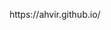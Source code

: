<p align="center"> https://ahvir.github.io/ </p>


<!-- ## Hi there 👋 -->

<!--
**AhVir/AhVir** is a ✨ _special_ ✨ repository because its `README.md` (this file) appears on your GitHub profile.

Here are some ideas to get you started:

- 🔭 I’m currently working on ...
- 🌱 I’m currently learning ...
- 👯 I’m looking to collaborate on ...
- 🤔 I’m looking for help with ...
- 💬 Ask me about ...
- 📫 How to reach me: ...
- 😄 Pronouns: ...
- ⚡ Fun fact: ...
-->

<!--
<p align="center"><img align="center" src="https://github-readme-stats-sigma-five.vercel.app/api/top-langs?username=AhVir&show_icons=true&locale=en&layout=compact" alt="AhVir" /></p>

-->

<!-- <p align="center"><img align="center" src="https://github-readme-stats.vercel.app/api/top-langs/?username=ahvir&size_weight=0.5&count_weight=0.5" alt="AhVir" /></p> -->

<!-- <p align="center">&nbsp;<img align="center" src="https://github-readme-stats-sigma-five.vercel.app/api?username=AhVir&show_icons=true&locale=en" alt="AhVir" /></p> -->


<!-- <p align="center"><img align="center" src="https://github-readme-streak-stats.herokuapp.com/?user=AhVir&" alt="AhVir" /></p>
-->


<!-- CODEFORCES -->
<!-- <p align="center">&nbsp;<img align="center" src="https://codeforces-readme-stats.vercel.app/api/card?username=AhVir" alt="AhVir" /></p> -->
<!-- LEETCODE -->
<!-- <p align="center">&nbsp;<img align="center" src="https://leetcard.jacoblin.cool/AhVir?ext=heatmap" alt="AhVir" /></p> -->


<!-- <p align="center"> <img src="https://komarev.com/ghpvc/?username=AhVir&label=Profile%20views&color=0e75b6&style=flat" alt="AhVir" /> </p> -->
